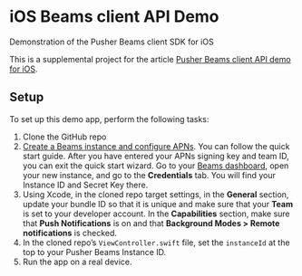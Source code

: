 # iOS Beams client API Demo

Demonstration of the Pusher Beams client SDK for iOS

This is a supplemental project for the article [Pusher Beams client API demo for iOS](https://pusher.com/tutorials/beams-api-demo-ios).

## Setup

To set up this demo app, perform the following tasks:

1. Clone the GitHub repo
2. [Create a Beams instance and configure APNs](https://pusher.com/docs/beams/getting-started/ios/configure-apns). You can follow the quick start guide. After you have entered your APNs signing key and team ID, you can exit the quick start wizard. Go to your [Beams dashboard](https://dash.pusher.com/beams), open your new instance, and go to the **Credentials** tab. You will find your Instance ID and Secret Key there. 
3. Using Xcode, in the cloned repo target settings, in the **General** section, update your bundle ID so that it is unique and make sure that your **Team** is set to your developer account. In the **Capabilities** section, make sure that **Push Notifications** is on and that **Background Modes > Remote notifications** is checked.
4. In the cloned repo’s `ViewController.swift` file, set the `instanceId` at the top to your Pusher Beams Instance ID.
5. Run the app on a real device.
